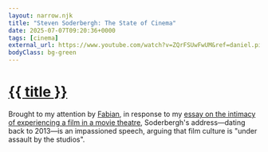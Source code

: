 ```yaml
---
layout: narrow.njk
title: "Steven Soderbergh: The State of Cinema"
date: 2025-07-07T09:20:36+0000
tags: [cinema]
external_url: https://www.youtube.com/watch?v=ZQrFSUwFwUM&ref=daniel.pizza
bodyClass: bg-green
---
```

<h1><a href="{{ external_url }}">{{ title }}</a></h1>

Brought to my attention by [Fabian](https://twitter.com/Fabgreitemann?ref=daniel.pizza "Fabian Greitemann on Twitter"), in response to my [essay on the intimacy of experiencing a film in a movie theatre](/journal/big-screen-intimacy), Soderbergh's address—dating back to 2013—is an impassioned speech, arguing that film culture is "under assault by the studios".

